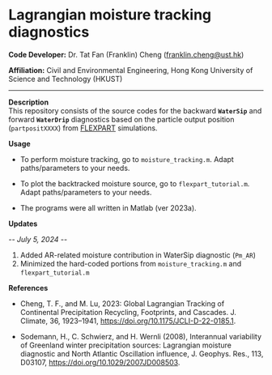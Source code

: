 # Lagrangian moisture tracking diagnostics

**Code Developer:** Dr. Tat Fan (Franklin) Cheng (franklin.cheng@ust.hk)

**Affiliation:** Civil and Environmental Engineering, Hong Kong University of Science and Technology (HKUST)

---

**Description**  
This repository consists of the source codes for the backward **`WaterSip`** and forward **`WaterDrip`** diagnostics based on the particle output position (`partpositXXXX`) from [FLEXPART](https://www.flexpart.eu/) simulations. 

**Usage**  
- To perform moisture tracking, go to `moisture_tracking.m`. Adapt paths/parameters to your needs.

- To plot the backtracked moisture source, go to `flexpart_tutorial.m`. Adapt paths/parameters to your needs.
  
- The programs were all written in Matlab (ver 2023a).


**Updates** 

*-- July 5, 2024 --*
1. Added AR-related moisture contribution in WaterSip diagnostic (`Pm_AR`)
2. Minimized the hard-coded portions from `moisture_tracking.m` and `flexpart_tutorial.m`


**References** 

- Cheng, T. F., and M. Lu, 2023: Global Lagrangian Tracking of Continental Precipitation Recycling, Footprints, and Cascades. J. Climate, 36, 1923–1941, https://doi.org/10.1175/JCLI-D-22-0185.1.

- Sodemann, H., C. Schwierz, and H. Wernli (2008), Interannual variability of Greenland winter precipitation sources: Lagrangian moisture diagnostic and North Atlantic Oscillation influence, J. Geophys. Res., 113, D03107, https://doi.org/10.1029/2007JD008503.
